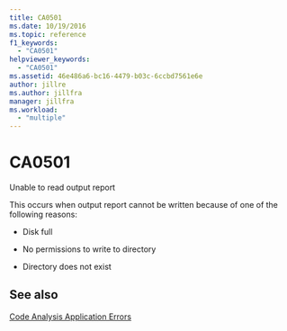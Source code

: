 ```yaml
---
title: CA0501
ms.date: 10/19/2016
ms.topic: reference
f1_keywords:
  - "CA0501"
helpviewer_keywords:
  - "CA0501"
ms.assetid: 46e486a6-bc16-4479-b03c-6ccbd7561e6e
author: jillre
ms.author: jillfra
manager: jillfra
ms.workload:
  - "multiple"
---
```

# CA0501
Unable to read output report

This occurs when output report cannot be written because of one of the following reasons:

- Disk full

- No permissions to write to directory

- Directory does not exist

## See also
[Code Analysis Application Errors](../code-quality/code-analysis-application-errors.md)
